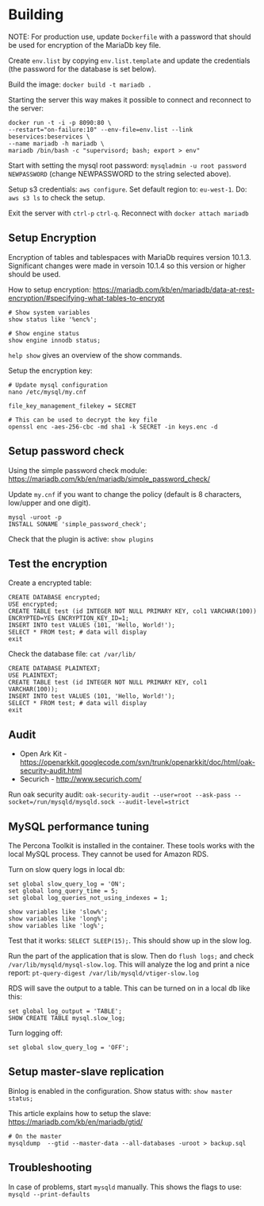 Building
=======

NOTE: For production use, update `Dockerfile` with a password that should be used for encryption of the MariaDb key file.

Create `env.list` by copying `env.list.template` and update the credentials (the password for the database is set below).

Build the image: `docker build -t mariadb .`

Starting the server this way makes it possible to connect and reconnect to the
server:

    docker run -t -i -p 8090:80 \
    --restart="on-failure:10" --env-file=env.list --link beservices:beservices \
    --name mariadb -h mariadb \
    mariadb /bin/bash -c "supervisord; bash; export > env"


Start with setting the mysql root password:
`mysqladmin -u root password NEWPASSWORD` (change NEWPASSWORD to the string selected above).

Setup s3 credentials: `aws configure`. Set default region to: `eu-west-1`. Do: `aws s3 ls` to check the setup.

Exit the server with `ctrl-p` `ctrl-q`. Reconnect with `docker attach mariadb`


Setup Encryption
---------------

Encryption of tables and tablespaces with MariaDb requires version 10.1.3. Significant changes 
were made in versoin 10.1.4 so this version or higher should be used.

How to setup encryption: https://mariadb.com/kb/en/mariadb/data-at-rest-encryption/#specifying-what-tables-to-encrypt

```
# Show system variables
show status like '%enc%';

# Show engine status
show engine innodb status;
```

`help show` gives an overview of the show commands.

Setup the encryption key:

```
# Update mysql configuration
nano /etc/mysql/my.cnf

file_key_management_filekey = SECRET

# This can be used to decrypt the key file
openssl enc -aes-256-cbc -md sha1 -k SECRET -in keys.enc -d
```

Setup password check
--------------------

Using the simple password check module: https://mariadb.com/kb/en/mariadb/simple_password_check/

Update `my.cnf` if you want to change the policy (default is 8 characters, low/upper and one digit).

```
mysql -uroot -p
INSTALL SONAME 'simple_password_check';
```

Check that the plugin is active: `show plugins`


Test the encryption
-------------------

Create a encrypted table:

```
CREATE DATABASE encrypted; 
USE encrypted; 
CREATE TABLE test (id INTEGER NOT NULL PRIMARY KEY, col1 VARCHAR(100)) ENCRYPTED=YES ENCRYPTION_KEY_ID=1; 
INSERT INTO test VALUES (101, 'Hello, World!'); 
SELECT * FROM test; # data will display 
exit
```

Check the database file: `cat /var/lib/`


```
CREATE DATABASE PLAINTEXT;
USE PLAINTEXT;
CREATE TABLE test (id INTEGER NOT NULL PRIMARY KEY, col1 VARCHAR(100));
INSERT INTO test VALUES (101, 'Hello, World!');
SELECT * FROM test; # data will display
exit
```


Audit
-----


* Open Ark Kit - https://openarkkit.googlecode.com/svn/trunk/openarkkit/doc/html/oak-security-audit.html
* Securich - http://www.securich.com/ 

Run oak security audit: `oak-security-audit --user=root --ask-pass --socket=/run/mysqld/mysqld.sock --audit-level=strict`



MySQL performance tuning
------------------------

The Percona Toolkit is installed in the container. These tools works with the
local MySQL process. They cannot be used for Amazon RDS.

Turn on slow query logs in local db:

    set global slow_query_log = 'ON';
    set global long_query_time = 5;
    set global log_queries_not_using_indexes = 1;

    show variables like 'slow%';
    show variables like 'long%';
    show variables like 'log%';

Test that it works:  `SELECT SLEEP(15);`. This should show up in the slow log.

Run the part of the application that is slow. Then do `flush logs;` and check
`/var/lib/mysqld/mysql-slow.log`. This will analyze the log and print a nice
report: `pt-query-digest /var/lib/mysqld/vtiger-slow.log`

RDS will save the output to a table. This can be turned on in a local db like
this:

    set global log_output = 'TABLE';
    SHOW CREATE TABLE mysql.slow_log;

Turn logging off:

    set global slow_query_log = 'OFF';


Setup master-slave replication
-----------------------------

Binlog is enabled in the configuration. Show status with: `show master status;`

This article explains how to setup the slave: https://mariadb.com/kb/en/mariadb/gtid/

```
# On the master
mysqldump  --gtid --master-data --all-databases -uroot > backup.sql

```


Troubleshooting
---------------

In case of problems, start `mysqld` manually. This shows the flags to use: `mysqld --print-defaults`


